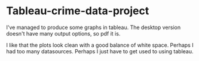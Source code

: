 # Tableau-crime-data-project

I've managed to produce some graphs in tableau. The desktop version doesn't have many output options, so pdf it is.

I like that the plots look clean with a good balance of white space. Perhaps I had too many datasources. Perhaps I just have to get used to using tableau.
